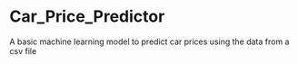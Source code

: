 # Car_Price_Predictor
A basic machine learning model to predict car prices using the data from a csv file

